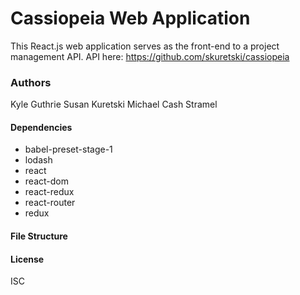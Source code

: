 # Cassiopeia Web Application

This React.js web application serves as the front-end to a project
management API. API here: https://github.com/skuretski/cassiopeia

### Authors

Kyle Guthrie
Susan Kuretski
Michael Cash Stramel

#### Dependencies

<ul>
    <li>babel-preset-stage-1</li>
    <li>lodash</li>
    <li>react</li>
    <li>react-dom</li>
    <li>react-redux</li>
    <li>react-router</li>
    <li>redux</li>
</ul>

#### File Structure


#### License

ISC


